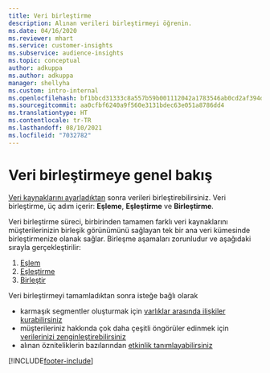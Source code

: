 ```yaml
---
title: Veri birleştirme
description: Alınan verileri birleştirmeyi öğrenin.
ms.date: 04/16/2020
ms.reviewer: mhart
ms.service: customer-insights
ms.subservice: audience-insights
ms.topic: conceptual
author: adkuppa
ms.author: adkuppa
manager: shellyha
ms.custom: intro-internal
ms.openlocfilehash: bf1bbcd31333c8a557b59b001112042a1783546ab0cd2af394d8af2953a493f4
ms.sourcegitcommit: aa0cfbf6240a9f560e3131bdec63e051a8786dd4
ms.translationtype: HT
ms.contentlocale: tr-TR
ms.lasthandoff: 08/10/2021
ms.locfileid: "7032782"
---
```

# <a name="data-unification-overview"></a>Veri birleştirmeye genel bakış

[Veri kaynaklarını ayarladıktan](data-sources.md) sonra verileri birleştirebilirsiniz. Veri birleştirme, üç adım içerir: **Eşleme**, **Eşleştirme** ve **Birleştirme**.

Veri birleştirme süreci, birbirinden tamamen farklı veri kaynaklarını müşterilerinizin birleşik görünümünü sağlayan tek bir ana veri kümesinde birleştirmenize olanak sağlar. Birleşme aşamaları zorunludur ve aşağıdaki sırayla gerçekleştirilir:

1. [Eşlem](map-entities.md)
2. [Eşleştirme](match-entities.md)
3. [Birleştir](merge-entities.md)

Veri birleştirmeyi tamamladıktan sonra isteğe bağlı olarak

- karmaşık segmentler oluşturmak için [varlıklar arasında ilişkiler kurabilirsiniz](relationships.md)
- müşterileriniz hakkında çok daha çeşitli öngörüler edinmek için [verilerinizi zenginleştirebilirsiniz](enrichment-hub.md)
- alınan özniteliklerin bazılarından [etkinlik tanımlayabilirsiniz](activities.md)


[!INCLUDE[footer-include](../includes/footer-banner.md)]